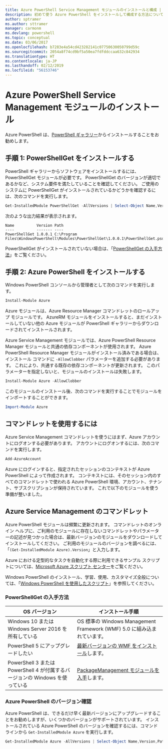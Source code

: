 ```yaml
---
title: Azure PowerShell Service Management モジュールのインストールと構成 | Microsoft Docs
description: 初めて使う Azure PowerShell をインストールして構成する方法について説明します。
author: sptramer
ms.author: sttramer
manager: carmonm
ms.devlang: powershell
ms.topic: conceptual
ms.date: 03/06/2017
ms.openlocfilehash: b7283e4a54cd423282141c07750630050799d59c
ms.sourcegitcommit: 2054a8f74cd9bf5a50ea7fdfddccaa632c842934
ms.translationtype: HT
ms.contentlocale: ja-JP
ms.lasthandoff: 02/12/2019
ms.locfileid: "56153746"
---
```

# <a name="installing-the-azure-powershell-service-management-module"></a>Azure PowerShell Service Management モジュールのインストール

Azure PowerShell は、[PowerShell ギャラリー](https://www.powershellgallery.com/)からインストールすることをお勧めします。

## <a name="step-1-install-powershellget"></a>手順 1: PowerShellGet をインストールする

PowerShell ギャラリーからソフトウェアをインストールするには、PowerShellGet モジュールが必要です。 PowerShellGet のバージョンが適切であるかなど、システム要件を満たしていることを確認してください。 ご使用のシステムに PowerShellGet がインストールされているかどうかを確認するには、次のコマンドを実行します。

```powershell
Get-InstalledModule PowerShellGet -AllVersions | Select-Object Name,Version,Path
```

次のような出力結果が表示されます。

```output
Name          Version Path
----          ------- ----
PowerShellGet 1.0.0.1 C:\Program Files\WindowsPowerShell\Modules\PowerShellGet\1.0.0.1\PowerShellGet.psd1
```

PowerShellGet がインストールされていない場合は、「[PowerShellGet の入手方法](#how-to-get-powershellget)」をご覧ください。

## <a name="step-2-install-azure-powershell"></a>手順 2: Azure PowerShell をインストールする

Windows PowerShell コンソールから管理者として次のコマンドを実行します。

```powershell
Install-Module Azure
```

Azure モジュールは、Azure Resource Manager コマンドレットのロールアップ モジュールです。 AzureRM モジュールをインストールすると、まだインストールしていない他の Azure モジュールが PowerShell ギャラリーからダウンロードされてインストールされます。

Azure Service Management モジュールでは、Azure PowerShell Resource Manager モジュールと共通の依存コンポーネントが使用されます。 Azure PowerShell Resource Manager モジュールがインストール済みである場合は、インストール コマンドに `-AllowClobber` パラメーターを追加する必要があります。 これにより、共通する既存の依存コンポーネントが更新されます。 このパラメーターを指定しないと、モジュールのインストールは失敗します。

```powershell
Install-Module Azure -AllowClobber
```

このモジュールのインストール後、次のコマンドを実行することでモジュールをインポートすることができます。

```powershell
Import-Module Azure
```

## <a name="to-use-the-cmdlets"></a>コマンドレットを使用するには

Azure Service Management コマンドレットを使うにはまず、Azure アカウントにログオンする必要があります。 アカウントにログオンするには、次のコマンドを実行します。

```powershell
Add-AzureAccount
```

Azure にログインすると、指定されたセッションのコンテキストが Azure PowerShell によって作成されます。 コンテキストには、そのセッション内のすべてのコマンドレットで使われる Azure PowerShell 環境、アカウント、テナント、サブスクリプションが保持されています。 これで以下のモジュールを使う準備が整いました。

## <a name="azure-service-management-cmdlets"></a>Azure Service Management のコマンドレット

Azure PowerShell モジュールは頻繁に更新されます。 コマンドレットのオンライン ヘルプに、ご利用のモジュールに存在しないコマンドレットやパラメーターの記述が見つかった場合は、最新バージョンのモジュールをダウンロードしてインストールしてください。 ご利用のモジュールのバージョンを調べるには、「`(Get-InstalledModule Azure).Version`」と入力します。

Azure における定型的なタスクを自動化する際に利用できるサンプル スクリプトについては、[Microsoft Azure スクリプト センター](http://www.windowsazure.com/documentation/scripts/)をご覧ください。

Windows PowerShell のインストール、学習、使用、カスタマイズ全般については、「[Windows PowerShell を使用したスクリプト](http://go.microsoft.com/fwlink/p/?linkid=320210)」を参照してください。

### <a name="how-to-get-powershellget"></a>PowerShellGet の入手方法

|OS バージョン|インストール手順|
|---|---|
|Windows 10 または Windows Server 2016 を所有している|OS 標準の Windows Management Framework (WMF) 5.0 に組み込まれています。|
|PowerShell 5 にアップグレードしたい|[最新バージョンの WMF をインストール](https://www.microsoft.com/en-us/download/details.aspx?id=54616)します。|
|PowerShell 3 または PowerShell 4 が付属するバージョンの Windows を使っている|[PackageManagement モジュールを入手](http://go.microsoft.com/fwlink/?LinkID=746217)します。|

<div id="helpmechoose"/>

### <a name="checking-the-version-of-azure-powershell"></a>Azure PowerShell のバージョン確認

Azure PowerShell は、できるだけ早く最新バージョンにアップグレードすることをお勧めしますが、いくつかのバージョンがサポートされています。 インストールされている Azure PowerShell のバージョンを確認するには、コマンド ラインから `Get-InstalledModule Azure` を実行します。

```powershell
Get-InstalledModule Azure -AllVersions | Select-Object Name,Version,Path
```
